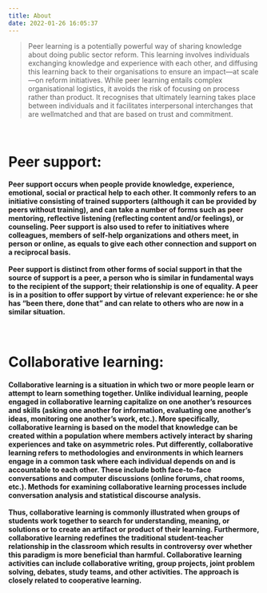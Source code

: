 ```yaml
---
title: About
date: 2022-01-26 16:05:37
---
```

>Peer learning is a potentially powerful way of sharing knowledge about doing public sector reform. This learning involves individuals exchanging knowledge and experience with each other, and diffusing this learning back to their organisations to ensure an impact—at scale—on reform initiatives. While peer learning entails complex organisational logistics, it avoids the risk of focusing on process rather than product. It recognises that ultimately learning takes place between individuals and it facilitates interpersonal interchanges that are wellmatched and that are based on trust and commitment.

<br>

# Peer support:
#### Peer support occurs when people provide knowledge, experience, emotional, social or practical help to each other. It commonly refers to an initiative consisting of trained supporters (although it can be provided by peers without training), and can take a number of forms such as peer mentoring, reflective listening (reflecting content and/or feelings), or counseling. Peer support is also used to refer to initiatives where colleagues, members of self-help organizations and others meet, in person or online, as equals to give each other connection and support on a reciprocal basis. <br><br> Peer support is distinct from other forms of social support in that the source of support is a peer, a person who is similar in fundamental ways to the recipient of the support; their relationship is one of equality. A peer is in a position to offer support by virtue of relevant experience: he or she has “been there, done that” and can relate to others who are now in a similar situation.

<br>

# Collaborative learning:
#### Collaborative learning is a situation in which two or more people learn or attempt to learn something together. Unlike individual learning, people engaged in collaborative learning capitalize on one another’s resources and skills (asking one another for information, evaluating one another’s ideas, monitoring one another’s work, etc.). More specifically, collaborative learning is based on the model that knowledge can be created within a population where members actively interact by sharing experiences and take on asymmetric roles. Put differently, collaborative learning refers to methodologies and environments in which learners engage in a common task where each individual depends on and is accountable to each other. These include both face-to-face conversations and computer discussions (online forums, chat rooms, etc.). Methods for examining collaborative learning processes include conversation analysis and statistical discourse analysis. <br><br> Thus, collaborative learning is commonly illustrated when groups of students work together to search for understanding, meaning, or solutions or to create an artifact or product of their learning. Furthermore, collaborative learning redefines the traditional student-teacher relationship in the classroom which results in controversy over whether this paradigm is more beneficial than harmful. Collaborative learning activities can include collaborative writing, group projects, joint problem solving, debates, study teams, and other activities. The approach is closely related to cooperative learning.

<br>